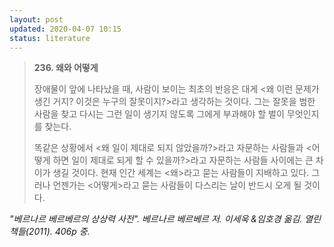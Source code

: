```yaml
---
layout: post
updated: 2020-04-07 10:15
status: literature
---
```


>**236. 왜와 어떻게**
>
> 장애물이 앞에 나타났을 때, 사람이 보이는 최초의 반응은 대게 <왜 이런 문제가 생긴 거지? 이것은 누구의 잘못이지?>라고 생각하는 것이다. 그는 잘못을 범한 사람을 찾고 다시는 그런 일이 생기지 않도록 그에게 부과해야 할 벌이 무엇인지를 찾는다.
>
> 똑같은 상황에서 <왜 일이 제대로 되지 않았을까?>라고 자문하는 사람들과 <어떻게 하면 일이 제대로 되게 할 수 있을까?>라고 자문하는 사람들 사이에는 큰 차이가 생길 것이다. 현재 인간 세계는 <왜>라고 묻는 사람들이 지배하고 있다. 그러나 언젠가는 <어떻게>라고 묻는 사람들이 다스리는 날이 반드시 오게 될 것이다.

*"베르나르 베르베르의 상상력 사전". 베르나르 베르베르 저. 이세욱 &임호경 옮김. 열린책들(2011). 406p 중.*